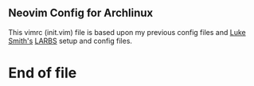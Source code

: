 ## Neovim Config for Archlinux

This vimrc (init.vim) file is based upon my previous config files and
[Luke Smith's](https://lukesmith.xyz) [LARBS](https://github.com/LukeSmithxyz/LARBS) setup and config files.


# End of file

